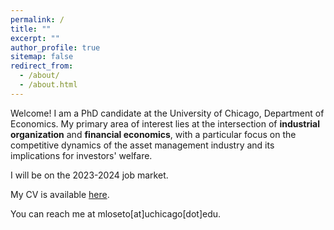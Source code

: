 ```yaml
---
permalink: /
title: ""
excerpt: ""
author_profile: true
sitemap: false
redirect_from: 
  - /about/
  - /about.html
---
```


Welcome! I am a PhD candidate at the University of Chicago, Department of Economics. My primary area of interest lies at the intersection of
**industrial organization** and **financial economics**, with a particular focus on the competitive dynamics of the asset management industry and 
its implications for investors' welfare.

I will be on the 2023-2024 job market.

My CV is available [here](../files/lm_cv.pdf).

You can reach me at mloseto[at]uchicago[dot]edu.
